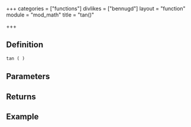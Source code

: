 +++
categories = ["functions"]
divlikes = ["bennugd"]
layout = "function"
module = "mod_math"
title = "tan()"

+++

## Definition

    tan ( )

## Parameters

## Returns

## Example
